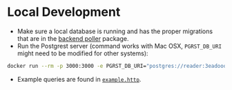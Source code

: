 # Local Development

- Make sure a local database is running and has the proper migrations that are in the [backend poller](../README.md) package.
- Run the Postgrest server (command works with Mac OSX, `PGRST_DB_URI` might need to be modified for other systems):

```sh
docker run --rm -p 3000:3000 -e PGRST_DB_URI="postgres://reader:3eadooor@host.docker.internal:5432/connext" -e PGRST_DB_SCHEMA="public" -e PGRST_DB_ANON_ROLE="query" postgrest/postgrest
```

- Example queries are found in [`example.http`](./example.http).
